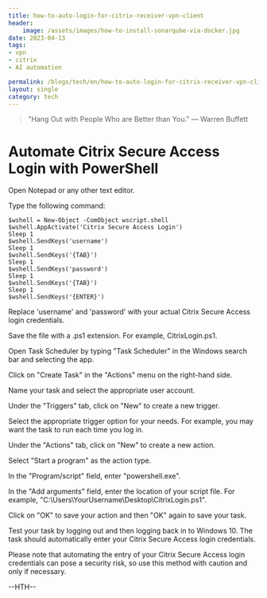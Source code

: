 ```yaml
---
title: how-to-auto-login-for-citrix-receiver-vpn-client
header:
    image: /assets/images/how-to-install-sonarqube-via-docker.jpg
date: 2023-04-13
tags:
- vpn
- citrix
- AI automation

permalink: /blogs/tech/en/how-to-auto-login-for-citrix-receiver-vpn-client
layout: single
category: tech
---
```


> "Hang Out with People Who are Better than You." — Warren Buffett

# Automate Citrix Secure Access Login with PowerShell

Open Notepad or any other text editor.

Type the following command:

```shell
$wshell = New-Object -ComObject wscript.shell
$wshell.AppActivate('Citrix Secure Access Login')
Sleep 1
$wshell.SendKeys('username')
Sleep 1
$wshell.SendKeys('{TAB}')
Sleep 1
$wshell.SendKeys('password')
Sleep 1
$wshell.SendKeys('{TAB}')
Sleep 1
$wshell.SendKeys('{ENTER}')
```

Replace 'username' and 'password' with your actual Citrix Secure Access login credentials.

Save the file with a .ps1 extension. For example, CitrixLogin.ps1.

Open Task Scheduler by typing "Task Scheduler" in the Windows search bar and selecting the app.

Click on "Create Task" in the "Actions" menu on the right-hand side.

Name your task and select the appropriate user account.

Under the "Triggers" tab, click on "New" to create a new trigger.

Select the appropriate trigger option for your needs. For example, you may want the task to run each time you log in.

Under the "Actions" tab, click on "New" to create a new action.

Select "Start a program" as the action type.

In the "Program/script" field, enter "powershell.exe".

In the "Add arguments" field, enter the location of your script file. For example, "C:\Users\YourUsername\Desktop\CitrixLogin.ps1".

Click on "OK" to save your action and then "OK" again to save your task.

Test your task by logging out and then logging back in to Windows 10. The task should automatically enter your Citrix Secure Access login credentials.

Please note that automating the entry of your Citrix Secure Access login credentials can pose a security risk, so use this method with caution and only if necessary.


--HTH--
